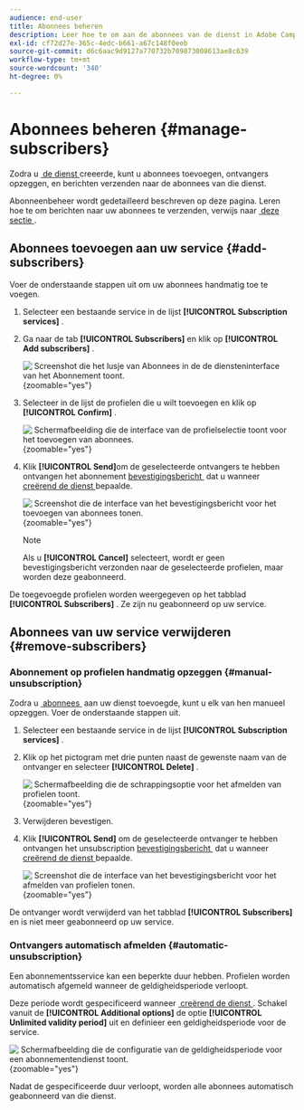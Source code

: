 ```yaml
---
audience: end-user
title: Abonnees beheren
description: Leer hoe te om aan de abonnees van de dienst in Adobe Campaign Web te beheren en te leveren
exl-id: cf72d27e-365c-4edc-b661-a67c148f0eeb
source-git-commit: d6c6aac9d9127a770732b709873008613ae8c639
workflow-type: tm+mt
source-wordcount: '340'
ht-degree: 0%

---
```


# Abonnees beheren {#manage-subscribers}

Zodra u [&#x200B; de dienst &#x200B;](manage-services.md#create-service) creeerde, kunt u abonnees toevoegen, ontvangers opzeggen, en berichten verzenden naar de abonnees van die dienst.

Abonneenbeheer wordt gedetailleerd beschreven op deze pagina. Leren hoe te om berichten naar uw abonnees te verzenden, verwijs naar [&#x200B; deze sectie &#x200B;](../msg/send-to-subscribers.md).

## Abonnees toevoegen aan uw service {#add-subscribers}

Voer de onderstaande stappen uit om uw abonnees handmatig toe te voegen.

1. Selecteer een bestaande service in de lijst **[!UICONTROL Subscription services]** .

1. Ga naar de tab **[!UICONTROL Subscribers]** en klik op **[!UICONTROL Add subscribers]** .

   ![&#x200B; Screenshot die het lusje van Abonnees in de de diensteninterface van het Abonnement toont.](assets/service-subscribers-tab.png){zoomable="yes"}

1. Selecteer in de lijst de profielen die u wilt toevoegen en klik op **[!UICONTROL Confirm]** .

   ![&#x200B; Schermafbeelding die de interface van de profielselectie toont voor het toevoegen van abonnees.](assets/service-subscribers-select-profiles.png){zoomable="yes"}

1. Klik **[!UICONTROL Send]**<!--if you click cancel, does it mean that no message is sent but recipients are still subscribed, or they are not subscribed? it's 2 different actions in the console)-->om de geselecteerde ontvangers te hebben ontvangen het abonnement [&#x200B; bevestigingsbericht &#x200B;](manage-services.md#create-confirmation-message) dat u wanneer [&#x200B; creërend de dienst &#x200B;](manage-services.md#create-service) bepaalde.

   ![&#x200B; Screenshot die de interface van het bevestigingsbericht voor het toevoegen van abonnees tonen.](assets/service-subscribers-confirmation-msg.png){zoomable="yes"}

   >[!NOTE]
   >
   >Als u **[!UICONTROL Cancel]** selecteert, wordt er geen bevestigingsbericht verzonden naar de geselecteerde profielen, maar worden deze geabonneerd.

De toegevoegde profielen worden weergegeven op het tabblad **[!UICONTROL Subscribers]** . Ze zijn nu geabonneerd op uw service.

## Abonnees van uw service verwijderen {#remove-subscribers}

### Abonnement op profielen handmatig opzeggen {#manual-unsubscription}

Zodra u [&#x200B; abonnees &#x200B;](#add-subscribers) aan uw dienst toevoegde, kunt u elk van hen manueel opzeggen. Voer de onderstaande stappen uit.

1. Selecteer een bestaande service in de lijst **[!UICONTROL Subscription services]** .

1. Klik op het pictogram met drie punten naast de gewenste naam van de ontvanger en selecteer **[!UICONTROL Delete]** .

   ![&#x200B; Schermafbeelding die de schrappingsoptie voor het afmelden van profielen toont.](assets/service-subscribers-delete.png){zoomable="yes"}

1. Verwijderen bevestigen.

1. Klik **[!UICONTROL Send]** om de geselecteerde ontvanger te hebben ontvangen het unsubscription [&#x200B; bevestigingsbericht &#x200B;](manage-services.md#create-confirmation-message) dat u wanneer [&#x200B; creërend de dienst &#x200B;](manage-services.md#create-service) bepaalde.

   ![&#x200B; Screenshot die de interface van het bevestigingsbericht voor het afmelden van profielen tonen.](assets/service-subscribers-delete-confirmation.png){zoomable="yes"}

De ontvanger wordt verwijderd van het tabblad **[!UICONTROL Subscribers]** en is niet meer geabonneerd op uw service.

### Ontvangers automatisch afmelden {#automatic-unsubscription}

Een abonnementsservice kan een beperkte duur hebben. Profielen worden automatisch afgemeld wanneer de geldigheidsperiode verloopt.

Deze periode wordt gespecificeerd wanneer [&#x200B; creërend de dienst &#x200B;](manage-services.md#create-service). Schakel vanuit de **[!UICONTROL Additional options]** de optie **[!UICONTROL Unlimited validity period]** uit en definieer een geldigheidsperiode voor de service.

![&#x200B; Schermafbeelding die de configuratie van de geldigheidsperiode voor een abonnementendienst toont.](assets/service-create-validity-period.png){zoomable="yes"}

Nadat de gespecificeerde duur verloopt, worden alle abonnees automatisch geabonneerd van die dienst.